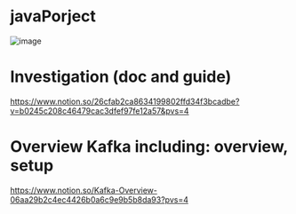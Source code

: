 # javaPorject
![image](https://github.com/shaunNguyen/javaPorject/assets/119953414/343e3ac2-b0fd-43c5-84e9-feb1c693150e)

# Investigation (doc and guide)
https://www.notion.so/26cfab2ca8634199802ffd34f3bcadbe?v=b0245c208c46479cac3dfef97fe12a57&pvs=4

# Overview Kafka including: overview, setup 
https://www.notion.so/Kafka-Overview-06aa29b2c4ec4426b0a6c9e9b5b8da93?pvs=4
